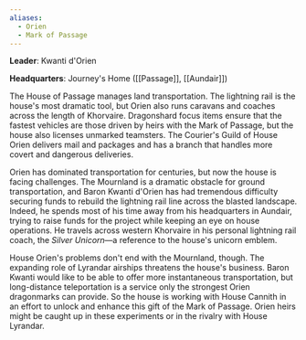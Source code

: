 ```yaml
---
aliases:
  - Orien
  - Mark of Passage
---
```

**Leader**: Kwanti d'Orien

**Headquarters**: Journey's Home ([[Passage]], [[Aundair]])

The House of Passage manages land transportation. The lightning rail is the house's most dramatic tool, but Orien also runs caravans and coaches across the length of Khorvaire. Dragonshard focus items ensure that the fastest vehicles are those driven by heirs with the Mark of Passage, but the house also licenses unmarked teamsters. The Courier's Guild of House Orien delivers mail and packages and has a branch that handles more covert and dangerous deliveries.

Orien has dominated transportation for centuries, but now the house is facing challenges. The Mournland is a dramatic obstacle for ground transportation, and Baron Kwanti d'Orien has had tremendous difficulty securing funds to rebuild the lightning rail line across the blasted landscape. Indeed, he spends most of his time away from his headquarters in Aundair, trying to raise funds for the project while keeping an eye on house operations. He travels across western Khorvaire in his personal lightning rail coach, the _Silver Unicorn_—a reference to the house's unicorn emblem.

House Orien's problems don't end with the Mournland, though. The expanding role of Lyrandar airships threatens the house's business. Baron Kwanti would like to be able to offer more instantaneous transportation, but long-distance teleportation is a service only the strongest Orien dragonmarks can provide. So the house is working with House Cannith in an effort to unlock and enhance this gift of the Mark of Passage. Orien heirs might be caught up in these experiments or in the rivalry with House Lyrandar.